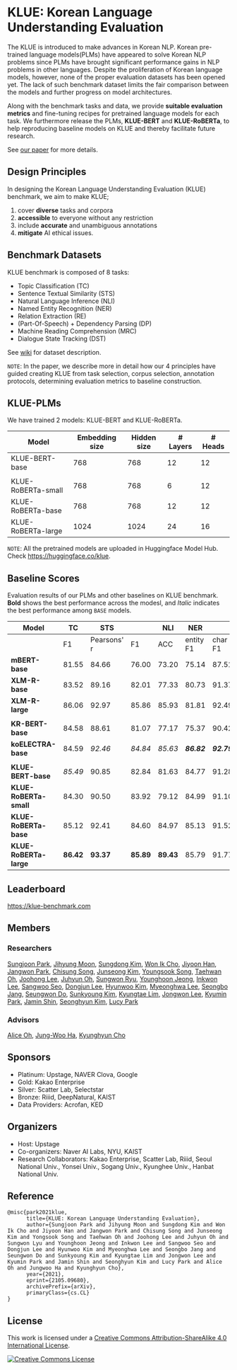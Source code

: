 # KLUE: Korean Language Understanding Evaluation 

The KLUE is introduced to make advances in Korean NLP. Korean pre-trained language models(PLMs) have appeared to solve Korean NLP problems since PLMs have brought significant performance gains in NLP problems in other languages. Despite the proliferation of Korean language models, however, none of the proper evaluation datasets has been opened yet. The lack of such benchmark dataset limits the fair comparison between the models and further progress on model architectures. 

Along with the benchmark tasks and data, we provide **suitable evaluation metrics** and fine-tuning recipes for pretrained language models for each task. We furthermore release the PLMs, **KLUE-BERT** and **KLUE-RoBERTa**, to help reproducing baseline models on KLUE and thereby facilitate future research. 

See [our paper](https://arxiv.org/pdf/2105.09680.pdf) for more details.


## Design Principles
In designing the Korean Language Understanding Evaluation (KLUE) benchmark, we aim to make KLUE; 

1. cover **diverse** tasks and corpora
2. **accessible** to everyone without any restriction
3. include **accurate** and unambiguous annotations
4. **mitigate** AI ethical issues. 


## Benchmark Datasets
KLUE benchmark is composed of 8 tasks:
- Topic Classification (TC)
- Sentence Textual Similarity (STS)
- Natural Language Inference (NLI)
- Named Entity Recognition (NER)
- Relation Extraction (RE)
- (Part-Of-Speech) + Dependency Parsing (DP)
- Machine Reading Comprehension (MRC)
- Dialogue State Tracking (DST)

See [wiki](https://github.com/KLUE-benchmark/KLUE/wiki) for dataset description. <br>

`NOTE`: In the paper, we describe more in detail how our 4 principles have guided creating KLUE from task selection, corpus selection, annotation protocols, determining evaluation metrics to baseline construction. 


## KLUE-PLMs
We have trained 2 models: KLUE-BERT and KLUE-RoBERTa. <br>

| Model                | Embedding size | Hidden size | # Layers | # Heads |
|----------------------|----------------|-------------|----------|---------|
| KLUE-BERT-base            | 768            | 768         | 12       | 12      |
|                           |                |             |          |         |
| KLUE-RoBERTa-small        | 768            | 768         | 6        | 12      |
| KLUE-RoBERTa-base         | 768            | 768         | 12       | 12      |
| KLUE-RoBERTa-large        | 1024           | 1024        | 24       | 16      |

`NOTE`:  All the pretrained models are uploaded in Huggingface Model Hub. Check https://huggingface.co/klue.

## Baseline Scores

Evaluation results of our PLMs and other baselines on KLUE benchmark. **Bold** shows the best performance across the modesl, and _Italic_ indicates the best performance among `BASE` models.


| Model                    | TC    | STS   |       | NLI   | NER    |        | RE         |       | DP    |       | MRC   |       | DST   |       |
|--------------------------|-------|-------|-------|-------|--------|--------|------------|-------|-------|-------|-------|-------|-------|-------|
|                          | F1    | Pearsons' r | F1    | ACC   | entity F1 | char F1 | F1 | AUPRC | UAS   | LAS   | EM    | ROUGE | JGA   | Slot F1    |
| **mBERT-base**             | 81.55 | 84.66 | 76.00 | 73.20 | 75.14  | 87.51  | 57.88      | 53.82 | 90.30 | 86.66 | 44.66 | 55.92 | 35.46 | 88.63 |
| **XLM-R-base**              | 83.52 | 89.16 | 82.01 | 77.33 | 80.73  | 91.37  | 57.46      | 54.98 | 89.20 | 87.69 | 27.48 | 53.93 | 39.82 | 89.61 |
| **XLM-R-large**            | 86.06 | 92.97 | 85.86 | 85.93 | 81.81  | 92.49  | 58.39      | 61.15 | 92.71 | 88.70 | 35.99 | 66.77 | 41.20 | 89.80 |
||
| **KR-BERT-base**           | 84.58 | 88.61 | 81.07 | 77.17 | 75.37  | 90.42  | 62.74      | 60.94 | 89.92 | 87.48 | 48.28 | 58.54 | 45.33 | 90.70 |
| **koELECTRA-base**         | 84.59 | _92.46_ | _84.84_ | _85.63_ | **_86.82_**  | **_92.79_**  | 62.85      | 58.94 | _92.90_ | 87.77 | 59.82 | 66.05 | 41.58 | 89.60 |
||
| **KLUE-BERT-base**          | _85.49_ | 90.85 | 82.84 | 81.63 | 84.77  | 91.28  | 66.44      | 66.17 | 92.14 | 87.77 | 62.32 | 68.51 | _48.99_ | _91.86_ |
| **KLUE-RoBERTa-small**      | 84.30 | 90.50 | 83.92 | 79.12 | 84.99  | 91.10  | 60.85      | 58.76 | 89.32 | 87.74 | 57.79 | 63.78 | 45.65 | 91.22 |
| **KLUE-RoBERTa-base**       | 85.12 | 92.41 | 84.60 | 84.97 | 85.13  | 91.52  | _66.66_      | _67.74_ | 90.31 | _88.30_ | _68.52_ | _74.02_ | 47.48 | 91.55 |
| **KLUE-RoBERTa-large**      | **86.42** | **93.37** | **85.89** | **89.43** | 85.79  | 91.77  | **69.59**      | **72.39** | **93.32** | **88.72** | **76.78** | **81.43** | **50.49** | **92.11** |


## Leaderboard
https://klue-benchmark.com

## Members
### Researchers
[Sungjoon Park](https://github.com/SungjoonPark), [Jihyung Moon](https://github.com/inmoonlight), [Sungdong Kim](https://github.com/DSKSD), [Won Ik Cho](https://github.com/warnikchow), [Jiyoon Han](https://github.com/hanjiyoon01), [Jangwon Park](https://github.com/monologg), [Chisung Song](https://github.com/daydrill), [Junseong Kim](https://github.com/codertimo), [Youngsook Song](https://github.com/songys), [Taehwan Oh](https://github.com/Donquixohtae), [Joohong Lee](https://github.com/roomylee), [Juhyun Oh](https://github.com/juhyunohh), [Sungwon Ryu](https://github.com/Lyusungwon), [Younghoon Jeong](https://github.com/boychaboy), [Inkwon Lee](https://github.com/inkoon), [Sangwoo Seo](https://github.com/SeoSangwoo), [Dongjun Lee](https://github.com/DongJunLee), [Hyunwoo Kim](https://github.com/skywalker023), [Myeonghwa Lee](https://github.com/myeonghwa-lee), [Seongbo Jang](https://github.com/sb-jang), [Seungwon Do](https://github.com/dodoseung), [Sunkyoung Kim](https://github.com/Sunkyoung), [Kyungtae Lim](https://github.com/jujbob), [Jongwon Lee](https://github.com/jongwon-jay-lee), [Kyumin Park](https://github.com/Kyumin-Park), [Jamin Shin](https://github.com/jshin49), [Seonghyun Kim](https://github.com/MrBananaHuman), [Lucy Park](https://github.com/e9t)

### Advisors
[Alice Oh](https://github.com/aliceoh9), [Jung-Woo Ha](https://github.com/Jungwoo-ha), [Kyunghyun Cho](https://github.com/kyunghyuncho)

## Sponsors
- Platinum: Upstage, NAVER Clova, Google
- Gold: Kakao Enterprise
- Silver: Scatter Lab, Selectstar
- Bronze: Riiid, DeepNatural, KAIST
- Data Providers: Acrofan, KED

## Organizers
- Host: Upstage
- Co-organizers: Naver AI Labs, NYU, KAIST
- Research Collaborators: Kakao Enterprise, Scatter Lab, Riiid, Seoul National Univ., Yonsei Univ., Sogang Univ., Kyunghee Univ., Hanbat National Univ.

## Reference

```
@misc{park2021klue,
      title={KLUE: Korean Language Understanding Evaluation}, 
      author={Sungjoon Park and Jihyung Moon and Sungdong Kim and Won Ik Cho and Jiyoon Han and Jangwon Park and Chisung Song and Junseong Kim and Yongsook Song and Taehwan Oh and Joohong Lee and Juhyun Oh and Sungwon Lyu and Younghoon Jeong and Inkwon Lee and Sangwoo Seo and Dongjun Lee and Hyunwoo Kim and Myeonghwa Lee and Seongbo Jang and Seungwon Do and Sunkyoung Kim and Kyungtae Lim and Jongwon Lee and Kyumin Park and Jamin Shin and Seonghyun Kim and Lucy Park and Alice Oh and Jungwoo Ha and Kyunghyun Cho},
      year={2021},
      eprint={2105.09680},
      archivePrefix={arXiv},
      primaryClass={cs.CL}
}
```

## License

This work is licensed under a <a rel="license" href="http://creativecommons.org/licenses/by-sa/4.0/">Creative Commons Attribution-ShareAlike 4.0 International License</a>.

<a rel="license" href="http://creativecommons.org/licenses/by-sa/4.0/"><img alt="Creative Commons License" style="border-width:0" src="https://i.creativecommons.org/l/by-sa/4.0/88x31.png" /></a><br />


